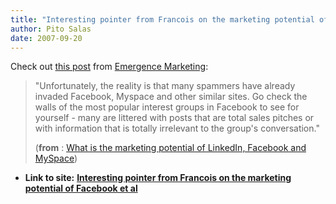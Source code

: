 ```yaml
---
title: "Interesting pointer from Francois on the marketing potential of Facebook et al"
author: Pito Salas
date: 2007-09-20
---
```


Check out [this
post](<http://feeds.feedburner.com/~r/EmergenceMarketing/~3/159010618/what_is_the_marketing_pot.php>)
from [Emergence Marketing](<http://www.emergencemarketing.com/>):

> "Unfortunately, the reality is that many spammers have already invaded
> Facebook, Myspace and other similar sites. Go check the walls of the most
> popular interest groups in Facebook to see for yourself - many are littered
> with posts that are total sales pitches or with information that is totally
> irrelevant to the group's conversation."
>
> (**from** : [What is the marketing potential of LinkedIn, Facebook and
> MySpace](<http://feeds.feedburner.com/~r/EmergenceMarketing/~3/159010618/what_is_the_marketing_pot.php>))


* **Link to site:** **[Interesting pointer from Francois on the marketing potential of Facebook et al](None)**
